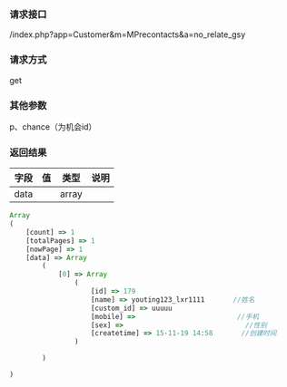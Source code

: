 ### **请求接口**
/index.php?app=Customer&m=MPrecontacts&a=no_relate_gsy


### **请求方式**
get


### **其他参数**
p、chance（为机会id）


### **返回结果**
|字段       |值             |类型    |说明           |
| --------- |--------      |--------|--------       |
|data       |             |  array  |   |



``` javascript
Array
(
    [count] => 1
    [totalPages] => 1
    [nowPage] => 1
    [data] => Array
        (
            [0] => Array
                (
                    [id] => 179
                    [name] => youting123_lxr1111       //姓名
                    [custom_id] => uuuuu
                    [mobile] =>                         //手机
                    [sex] =>                              //性别
                    [createtime] => 15-11-19 14:58       //创建时间 
                )

        )

)

